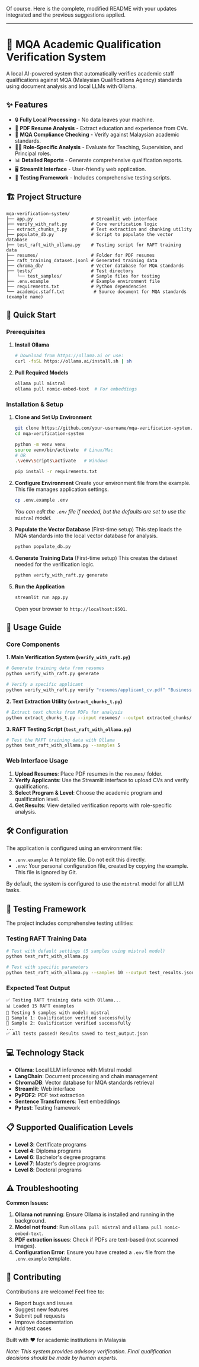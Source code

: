 Of course. Here is the complete, modified README with your updates integrated and the previous suggestions applied.

-----

# 📑 MQA Academic Qualification Verification System

A local AI-powered system that automatically verifies academic staff qualifications against MQA (Malaysian Qualifications Agency) standards using document analysis and local LLMs with Ollama.

## ✨ Features

  - 🔒 **Fully Local Processing** - No data leaves your machine.
  - 📄 **PDF Resume Analysis** - Extract education and experience from CVs.
  - 🎯 **MQA Compliance Checking** - Verify against Malaysian academic standards.
  - 👨‍🏫 **Role-Specific Analysis** - Evaluate for Teaching, Supervision, and Principal roles.
  - 📊 **Detailed Reports** - Generate comprehensive qualification reports.
  - 🖥️ **Streamlit Interface** - User-friendly web application.
  - 🧪 **Testing Framework** - Includes comprehensive testing scripts.

## 🏗️ Project Structure

```
mqa-verification-system/
├── app.py                      # Streamlit web interface
├── verify_with_raft.py         # Core verification logic
├── extract_chunks_t.py         # Text extraction and chunking utility
├── populate_db.py              # Script to populate the vector database
├── test_raft_with_ollama.py    # Testing script for RAFT training data
├── resumes/                    # Folder for PDF resumes
├── raft_training_dataset.jsonl # Generated training data
├── chroma_db/                  # Vector database for MQA standards
├── tests/                      # Test directory
│   └── test_samples/           # Sample files for testing
├── .env.example                # Example environment file
├── requirements.txt            # Python dependencies
└── academic.staff.txt           # Source document for MQA standards (example name)
```

## 🚀 Quick Start

### Prerequisites

1.  **Install Ollama**

    ```bash
    # Download from https://ollama.ai or use:
    curl -fsSL https://ollama.ai/install.sh | sh
    ```

2.  **Pull Required Models**

    ```bash
    ollama pull mistral
    ollama pull nomic-embed-text  # For embeddings
    ```

### Installation & Setup

1.  **Clone and Set Up Environment**

    ```bash
    git clone https://github.com/your-username/mqa-verification-system.git
    cd mqa-verification-system

    python -m venv venv
    source venv/bin/activate  # Linux/Mac
    # OR
    .\venv\Scripts\activate   # Windows

    pip install -r requirements.txt
    ```

2.  **Configure Environment**
    Create your environment file from the example. This file manages application settings.

    ```bash
    cp .env.example .env
    ```

    *You can edit the `.env` file if needed, but the defaults are set to use the `mistral` model.*

3.  **Populate the Vector Database** (First-time setup)
    This step loads the MQA standards into the local vector database for analysis.

    ```bash
    python populate_db.py
    ```

4.  **Generate Training Data** (First-time setup)
    This creates the dataset needed for the verification logic.

    ```bash
    python verify_with_raft.py generate
    ```

5.  **Run the Application**

    ```bash
    streamlit run app.py
    ```

    Open your browser to `http://localhost:8501`.

## 📖 Usage Guide

### Core Components

**1. Main Verification System (`verify_with_raft.py`)**

```bash
# Generate training data from resumes
python verify_with_raft.py generate

# Verify a specific applicant
python verify_with_raft.py verify "resumes/applicant_cv.pdf" "Business Studies" 7
```

**2. Text Extraction Utility (`extract_chunks_t.py`)**

```bash
# Extract text chunks from PDFs for analysis
python extract_chunks_t.py --input resumes/ --output extracted_chunks/
```

**3. RAFT Testing Script (`test_raft_with_ollama.py`)**

```bash
# Test the RAFT training data with Ollama
python test_raft_with_ollama.py --samples 5
```

### Web Interface Usage

1.  **Upload Resumes**: Place PDF resumes in the `resumes/` folder.
2.  **Verify Applicants**: Use the Streamlit interface to upload CVs and verify qualifications.
3.  **Select Program & Level**: Choose the academic program and qualification level.
4.  **Get Results**: View detailed verification reports with role-specific analysis.

## 🛠️ Configuration

The application is configured using an environment file:

  - `.env.example`: A template file. Do not edit this directly.
  - `.env`: Your personal configuration file, created by copying the example. This file is ignored by Git.

By default, the system is configured to use the `mistral` model for all LLM tasks.

## 🧪 Testing Framework

The project includes comprehensive testing utilities:

### Testing RAFT Training Data

```bash
# Test with default settings (5 samples using mistral model)
python test_raft_with_ollama.py

# Test with specific parameters
python test_raft_with_ollama.py --samples 10 --output test_results.json
```

### Expected Test Output

```
✅ Testing RAFT training data with Ollama...
📊 Loaded 15 RAFT examples
🧪 Testing 5 samples with model: mistral
📝 Sample 1: Qualification verified successfully
📝 Sample 2: Qualification verified successfully
...
✅ All tests passed! Results saved to test_output.json
```

## 💻 Technology Stack

  - **Ollama**: Local LLM inference with Mistral model
  - **LangChain**: Document processing and chain management
  - **ChromaDB**: Vector database for MQA standards retrieval
  - **Streamlit**: Web interface
  - **PyPDF2**: PDF text extraction
  - **Sentence Transformers**: Text embeddings
  - **Pytest**: Testing framework

## 📋 Supported Qualification Levels

  - **Level 3**: Certificate programs
  - **Level 4**: Diploma programs
  - **Level 6**: Bachelor's degree programs
  - **Level 7**: Master's degree programs
  - **Level 8**: Doctoral programs

## ⚠️ Troubleshooting

**Common Issues:**

1.  **Ollama not running**: Ensure Ollama is installed and running in the background.
2.  **Model not found**: Run `ollama pull mistral` and `ollama pull nomic-embed-text`.
3.  **PDF extraction issues**: Check if PDFs are text-based (not scanned images).
4.  **Configuration Error**: Ensure you have created a `.env` file from the `.env.example` template.

## 🤝 Contributing

Contributions are welcome\! Feel free to:

  - Report bugs and issues
  - Suggest new features
  - Submit pull requests
  - Improve documentation
  - Add test cases

Built with ❤️ for academic institutions in Malaysia

*Note: This system provides advisory verification. Final qualification decisions should be made by human experts.*
